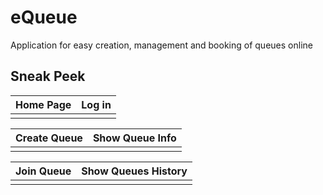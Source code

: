 # eQueue
Application for easy creation, management and booking of queues online

## Sneak Peek
Home Page        |  Log in
:-------------------------:|:-------------------------:
![]() | ![]()

Create Queue          |  Show Queue Info
:-------------------------:|:-------------------------:
![]() | ![]()

Join Queue         |  Show Queues History
:-------------------------:|:-------------------------:
![]() | ![]()
